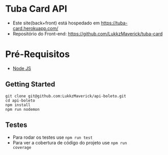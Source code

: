 # Tuba Card API

- Este site(back+front) está hospedado em https://tuba-card.herokuapp.com/ 
- Repositório do Front-end: https://github.com/LukkzMaverick/tuba-card
# Pré-Requisitos

 - [Node JS](https://nodejs.org/en/)
 
## Getting Started
    
    git clone git@github.com:LukkzMaverick/api-boleto.git
    cd api-boleto
    npm install   
    npm run nodemon

## Testes
- Para rodar os testes use <code>npm run test</code>
- Para ver a cobertura de código do projeto use <code>npm run coverage</code>
